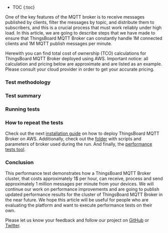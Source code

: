 
* TOC
{:toc}

One of the key features of the MQTT broker is to receive messages published by clients, 
filter the messages by topic, and distribute them to subscribers, and this is a crucial process that must work reliably under high load. 
In this article, we are going to describe steps that we have made to ensure that ThingsBoard MQTT Broker can constantly handle 1M connected clients 
and 1M MQTT publish messages per minute.

Herewith you can find total cost of ownership (TCO) calculations for ThingsBoard MQTT Broker deployed using AWS.
Important notice: all calculation and pricing below are approximate and are listed as an example. 
Please consult your cloud provider in order to get your accurate pricing.

### Test methodology



### Test summary


### Running tests



### How to repeat the tests

Check out the next [installation guide](/docs/mqtt-broker/install/cluster/aws-cluster-setup/) on how to deploy ThingsBoard MQTT Broker on AWS.
Additionally, check out the [folder](https://github.com/thingsboard/thingsboard-mqtt-broker/tree/perf-tests/k8s/aws) with scripts and parameters of broker used during the run.
And finally, the [performance tests tool](https://github.com/thingsboard/tb-mqtt-perf-tests).

### Conclusion

This performance test demonstrates how a ThingsBoard MQTT Broker cluster, that costs approximately 1$ per hour, can receive, 
process and send approximately 1 million messages per minute from your devices. 
We will continue our work on performance improvements and are going to publish updated performance results for the cluster of ThingsBoard MQTT Broker in the near future. 
We hope this article will be useful for people who are evaluating the platform and want to execute performance tests on their own.

Please let us know your feedback and follow our project on [GitHub](https://github.com/thingsboard/thingsboard-mqtt-broker) or [Twitter](https://twitter.com/thingsboard).